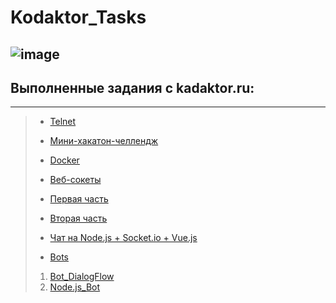 # Kodaktor_Tasks
![image](https://user-images.githubusercontent.com/44378669/72217498-aecb6b00-353f-11ea-8834-3fdd638783ad.png)
---------------------------------
## Выполненные задания с kadaktor.ru:
---------------------------------
>* [Telnet](https://github.com/Legabog/Kodaktor_Tasks/tree/telnet)
>
>* [Мини-хакатон-челлендж](https://github.com/Legabog/Kodaktor_Tasks/tree/mini-hakaton-challenge)
>
>* [Docker](https://github.com/Legabog/Kodaktor_Tasks/tree/telnet)
>
>* [Веб-сокеты](https://github.com/Legabog/Kodaktor_Tasks/tree/ws)
> * [Первая часть](https://github.com/Legabog/Kodaktor_Tasks/tree/ws1)
> * [Вторая часть](https://github.com/Legabog/Kodaktor_Tasks/tree/ws2)
> * [Чат на Node.js + Socket.io + Vue.js](https://github.com/Legabog/Chat-with-using-Vue.js-Node.js-Socket.io)
>
>* [Bots](https://github.com/Legabog/Kodaktor_Tasks/tree/telnet)
> 1. [Bot_DialogFlow](https://github.com/Legabog/Kodaktor_Tasks/tree/telnet)
> 2. [Node.js_Bot](https://github.com/Legabog/Kodaktor_Tasks/tree/telnet)

